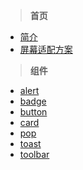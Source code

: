 >**首页**
* [简介](/)
* [屏幕适配方案](/autoscreen)
  

>**组件**
* [alert](/compoments/alert)
* [badge](/compoments/badge)
* [button](/compoments/button) 
* [card](/compoments/card)
* [pop](/compoments/pop)
* [toast](/compoments/toast)
* [toolbar](/compoments/toolbar)